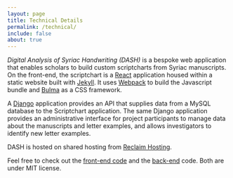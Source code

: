 ```yaml
---
layout: page
title: Technical Details
permalink: /technical/
include: false
about: true
---
```


*Digital Analysis of Syriac Handwriting (DASH)* is a bespoke web application that enables scholars to build custom scriptcharts from Syriac manuscripts. On the front-end, the scriptchart is a [React](https://reactjs.org/) application housed within a static website built with [Jekyll](https://jekyllrb.com/). It uses [Webpack](https://webpack.js.org/) to build the Javascript bundle and [Bulma](https://bulma.io/) as a CSS framework.

A [Django](https://www.djangoproject.com/) application provides an API that supplies data from a MySQL database to the Scriptchart application. The same Django application provides an administrative interface for project participants to manage data about the manuscripts and letter examples, and allows investigators to identify new letter examples. 

DASH is hosted on shared hosting from [Reclaim Hosting](https://reclaimhosting.com/). 

Feel free to check out the [front-end code](https://github.com/sul-cidr/scriptchart/) and the [back-end](https://github.com/sul-cidr/scriptchart-backend) code. Both are under MIT license.


